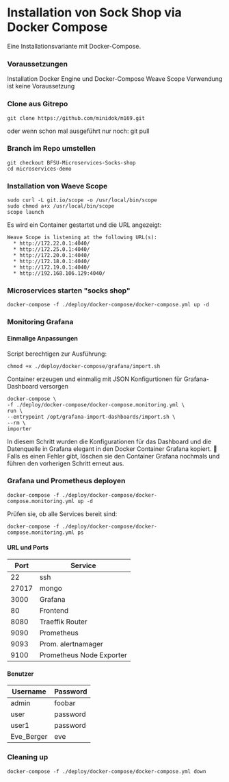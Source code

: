 # Installation von Sock Shop via Docker Compose
Eine Installationsvariante mit Docker-Compose.

### Voraussetzungen
Installation Docker Engine und Docker-Compose
Weave Scope Verwendung ist keine Voraussetzung

### Clone aus Gitrepo
    git clone https://github.com/minidok/m169.git
oder wenn schon mal ausgeführt nur noch:
    git pull
    
### Branch im Repo umstellen
    git checkout BFSU-Microservices-Socks-shop
    cd microservices-demo

### Installation von Waeve Scope
    sudo curl -L git.io/scope -o /usr/local/bin/scope
    sudo chmod a+x /usr/local/bin/scope
    scope launch
Es wird ein Container gestartet und die URL angezeigt:

````Scope probe started
Weave Scope is listening at the following URL(s):
  * http://172.22.0.1:4040/
  * http://172.25.0.1:4040/
  * http://172.20.0.1:4040/
  * http://172.18.0.1:4040/
  * http://172.19.0.1:4040/
  * http://192.168.106.129:4040/
````

### Microservices starten "socks shop" 
    docker-compose -f ./deploy/docker-compose/docker-compose.yml up -d

### Monitoring Grafana
#### Einmalige Anpassungen
Script berechtigen zur Ausführung:

    chmod +x ./deploy/docker-compose/grafana/import.sh
Container erzeugen und einmalig mit JSON Konfigurtionen für Grafana-Dashboard versorgen

    docker-compose \
    -f ./deploy/docker-compose/docker-compose.monitoring.yml \
    run \
    --entrypoint /opt/grafana-import-dashboards/import.sh \
    --rm \
    importer 

In diesem Schritt wurden die Konfigurationen für das Dashboard und die Datenquelle in Grafana elegant in den Docker Container Grafana kopiert. 🎉
Falls es einen Fehler gibt, löschen sie den Container Grafana nochmals und führen den vorherigen Schritt erneut aus.

### Grafana und Prometheus deployen
    docker-compose -f ./deploy/docker-compose/docker-compose.monitoring.yml up -d

Prüfen sie, ob alle Services bereit sind:

    docker-compose -f ./deploy/docker-compose/docker-compose.monitoring.yml ps

#### URL und Ports
Port | Service
--------|--------
22  | ssh
27017 | mongo
3000 | Grafana
80 | Frontend
8080 | Traeffik Router
9090 | Prometheus
9093 | Prom. alertnamager
9100 | Prometheus Node Exporter

#### Benutzer
Username	|Password
---------|-----------
admin | foobar
user	|password
user1	|password
Eve_Berger	|eve


### Cleaning up
    docker-compose -f ./deploy/docker-compose/docker-compose.yml down